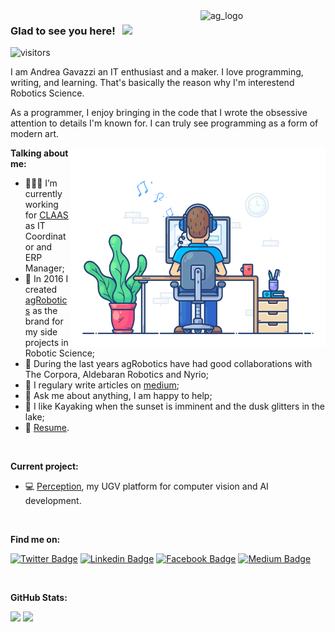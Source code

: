 <img align="right" src="https://github.com/andreagavazzi/ag_perception/blob/main/assets/ag_logo.jpg" alt="ag_logo" width="200"/>  

### Glad to see you here! &nbsp; <img src="https://media.giphy.com/media/hvRJCLFzcasrR4ia7z/giphy.gif" width="25px">
![visitors](https://visitor-badge.laobi.icu/badge?page_id=https://github.com/andreagavazzi)

I am Andrea Gavazzi an IT enthusiast and a maker. I love programming, writing, and learning. That's basically the reason why I'm interestend Robotics Science.

As a programmer, I enjoy bringing in the code that I wrote the obsessive attention to details I'm known for. I can truly see programming as a form of modern art. 

<img align="right" alt="GIF" src="https://github.com/andreagavazzi/andreagavazzi/blob/main/02.gif?raw=true" width="408" height="318" />
  

**Talking about me:**

- 👨🏻‍💻 I’m currently working for [CLAAS](https://www.claas.it) as IT Coordinator and ERP Manager;
- 🚀 In 2016 I created [agRobotics]() as the brand for my side projects in Robotic Science;
- 🤝 During the last years agRobotics have had good collaborations with The Corpora, Aldebaran Robotics and Nyrio;
- 📝 I regulary write articles on [medium](https://gapur-kassym.medium.com);
- 💬 Ask me about anything, I am happy to help;
- 🚣 I like Kayaking when the sunset is imminent and the dusk glitters in the lake;
- 📝 [Resume](https://github.com/andreagavazzi/Curriculum/blob/main/AndreaGavazzi_CV_IT.pdf).

</br>

**Current project:**  
- 💻 [Perception](https://github.com/andreagavazzi/ag_perception), my UGV platform for computer vision and AI development.

</br>

**Find me on:**

[![Twitter Badge](https://img.shields.io/badge/-Twitter-00acee?style=flat-square&logo=Twitter&logoColor=white)](https://twitter.com/andreagavazzi)
[![Linkedin Badge](https://img.shields.io/badge/-LinkedIn-0e76a8?style=flat-square&logo=Linkedin&logoColor=white)](https://linkedin.com/in/andreagavazzi)
[![Facebook Badge](https://img.shields.io/badge/-Facebook-0088cc?style=flat-square&logo=FAcebook&logoColor=white)](https://t.me/GKassym)
[![Medium Badge](https://img.shields.io/badge/medium-%2312100E.svg?&style=for-square&logo=medium&logoColor=white)](https://gapur-kassym.medium.com/)

</br>

**GitHub Stats:**

<p>
  <img height="180em" src="https://github-readme-stats.vercel.app/api?username=andreagavazzi&show_icons=true&hide_border=true&&count_private=true=true" />
   <img height="180em" src="https://github-readme-stats.vercel.app/api/top-langs/?username=andreagavazzi&exclude_repo=KNN-Image-Classification&show_icons=true&hide_border=true&layout=compact&langs_count=8"/>
</p>
